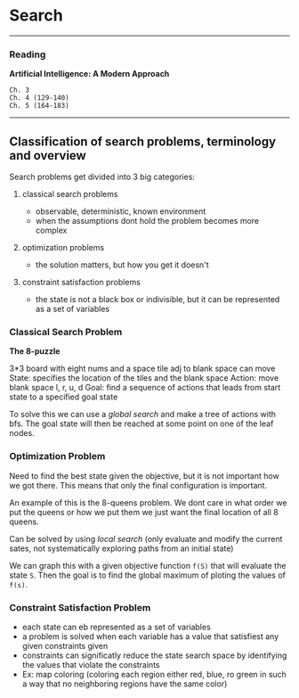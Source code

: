 # Search

---
### Reading 

**Artificial Intelligence: A Modern Approach**

    Ch. 3
    Ch. 4 (129-140)
    Ch. 5 (164-183)

---


## Classification of search problems, terminology and overview

Search problems get divided into 3 big categories:
1.  classical search problems
    - observable, deterministic, known environment
    - when the assumptions dont hold the problem becomes more complex

2. optimization problems
    - the solution matters, but how you get it doesn't

3. constraint satisfaction problems
    - the state is not a black box or indivisible, but it can be represented as a set of variables

### Classical Search Problem

**The 8-puzzle**

3*3 board with eight nums and a space
tile adj to blank space can move
State: specifies the location of the tiles and the blank space
Action: move blank space l, r, u, d
Goal: find a sequence of actions that leads from start state to a specified goal state

To solve this we can use a *global search* and make a tree of actions with bfs. The goal state will then be reached at some point on one of the leaf nodes.

### Optimization Problem

Need to find the best state given the objective, but it is not important how we got there. This means that only the final configuration is important.

An example of this is the 8-queens problem. We dont care in what order we put the queens or how we put them we just want the final location of all 8 queens.

Can be solved by using *local search* (only evaluate and modify the current sates, not systematically exploring paths from an initial state)

We can graph this with a given objective function `f(S)` that will evaluate the state `S`. Then the goal is to find the global maximum of ploting the values of `f(s)`.

### Constraint Satisfaction Problem

- each state can eb represented as a set of variables
- a problem is solved when each variable has a value that satisfiest any given constraints given
- constraints can significatly reduce the state search space by identifying the values that violate the constraints
- Ex: map coloring (coloring each region either red, blue, ro green in such a way that no neighboring regions have the same color)
